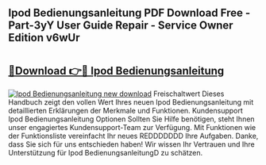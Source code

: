 ## Ipod Bedienungsanleitung PDF Download Free - Part-3yY User Guide Repair - Service Owner Edition v6wUr

# <h2><a href="http://df53uo.blite.top/?on=Ipod+Bedienungsanleitung">🔗Download 👉🔴 Ipod Bedienungsanleitung</a></h2>

[![Ipod Bedienungsanleitung new download](https://i.imgur.com/lujVjoI.png)](http://df53uo.blite.top/?on=Ipod+Bedienungsanleitung)
Freischaltwert Dieses Handbuch zeigt den vollen Wert Ihres neuen Ipod Bedienungsanleitung mit detaillierten Erklärungen der Merkmale und Funktionen. Kundensupport Ipod Bedienungsanleitung Optionen Sollten Sie Hilfe benötigen, steht Ihnen unser engagiertes Kundensupport-Team zur Verfügung. Mit Funktionen wie der Funktionsliste vereinfacht Ihr neues REDDDDDDD Ihre Aufgaben. Danke, dass Sie sich für uns entschieden haben! Wir wissen Ihr Vertrauen und Ihre Unterstützung für Ipod BedienungsanleitungD zu schätzen.
